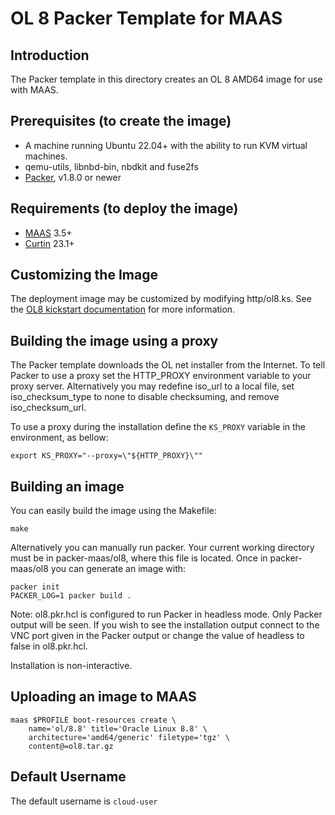 # OL 8 Packer Template for MAAS

## Introduction

The Packer template in this directory creates an OL 8 AMD64 image for use with MAAS.

## Prerequisites (to create the image)

* A machine running Ubuntu 22.04+ with the ability to run KVM virtual machines.
* qemu-utils, libnbd-bin, nbdkit and fuse2fs
* [Packer](https://www.packer.io/intro/getting-started/install.html), v1.8.0 or newer

## Requirements (to deploy the image)

* [MAAS](https://maas.io) 3.5+
* [Curtin](https://launchpad.net/curtin) 23.1+

## Customizing the Image

The deployment image may be customized by modifying http/ol8.ks. See the [OL8 kickstart documentation](https://docs.oracle.com/en/operating-systems/oracle-linux/8/install/install-AutomatinganOracleLinuxInstallationbyUsingKickstart.html) for more information.

## Building the image using a proxy

The Packer template downloads the OL net installer from the Internet. To
tell Packer to use a proxy set the HTTP_PROXY environment variable to your proxy
server. Alternatively you may redefine iso_url to a local file, set
iso_checksum_type to none to disable checksuming, and remove iso_checksum_url.

To use a proxy during the installation define the `KS_PROXY` variable in the
environment, as bellow:

```shell
export KS_PROXY="--proxy=\"${HTTP_PROXY}\""
```

## Building an image

You can easily build the image using the Makefile:

```shell
make
```

Alternatively you can manually run packer. Your current working directory must
be in packer-maas/ol8, where this file is located. Once in packer-maas/ol8
you can generate an image with:

```shell
packer init
PACKER_LOG=1 packer build .
```

Note: ol8.pkr.hcl is configured to run Packer in headless mode. Only Packer
output will be seen. If you wish to see the installation output connect to the
VNC port given in the Packer output or change the value of headless to false in
ol8.pkr.hcl.

Installation is non-interactive.

## Uploading an image to MAAS

```shell
maas $PROFILE boot-resources create \
    name='ol/8.8' title='Oracle Linux 8.8' \
    architecture='amd64/generic' filetype='tgz' \
    content@=ol8.tar.gz
```

## Default Username

The default username is ```cloud-user```
